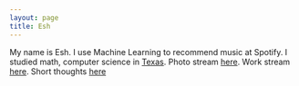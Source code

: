 ```yaml
---
layout: page
title: Esh
---
```

My name is Esh. I use Machine Learning to recommend music at Spotify. I studied math, 
computer science in [Texas][ut]. Photo stream [here][flickr]. Work
stream [here][linkedin]. Short thoughts [here][twitter]

[ut]: http://www.flickr.com/photos/eshvk/
[flickr]: http://www.flickr.com/photos/eshvk/
[linkedin]: http://www.linkedin.com/in/eshvk
[twitter]: https://twitter.com/eshvk 
